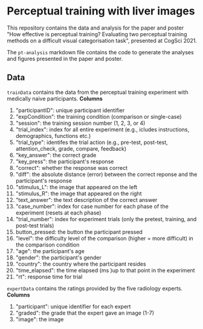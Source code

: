 # Perceptual training with liver images
This repository contains the data and analysis for the paper and poster "How effective is perceptual training? Evaluating two perceptual training methods on a difficult visual categorisation task", presented at CogSci 2021. 

The `pt-analysis` markdown file contains the code to generate the analyses and figures presented in the paper and poster. 

## Data
`trainData` contains the data from the perceptual training experiment with medically naive participants. 
**Columns**
1. "participantID": unique participant identifier
2. "expCondition": the training condition (comparison or single-case)
3. "session": the training session number (1, 2, 3, or 4)
4. "trial_index": index for all entire experiment (e.g., icludes instructions, demographics, functions etc.)
5. "trial_type": identifes the trial action (e.g., pre-test, post-test, attention_check, grade, compare, feedback)
6. "key_answer": the correct grade 
7. "key_press": the participant's response
8. "correct": whether the response was correct
9. "diff": the absolute distance (error) between the correct reponse and the participant's response
10. "stimulus_L": the image that appeared on the left
11. "stimulus_R": the image that appeared on the right
12. "text_answer": the text description of the correct answer
13. "case_number": index for case number for each phase of the experiment (resets at each phase)
14. "trial_number": index for experiment trials (only the pretest, training, and post-test trials)
15. button_pressed: the button the participant pressed
16. "level": the difficulty level of the comparison (higher = more difficult) in the comparison condition
17. "age": the participant's age
18. "gender": the participant's gender
19. "country": the country where the participant resides
20. "time_elapsed": the time elapsed (ms  )up to that point in the experiment
21. "rt": response time for trial

`expertData` contains the ratings provided by the five radiology experts.
**Columns**
1. "participant": unique identifier for each expert
2. "graded": the grade that the expert gave an image (1-7)
3. "image": the image
